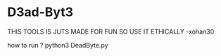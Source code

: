 # D3ad-Byt3

THIS TOOLS IS JUTS MADE FOR FUN 
SO USE IT ETHICALLY
               -xohan30


how to run ?
python3 DeadByte.py
